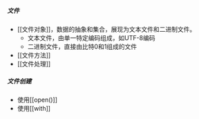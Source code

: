 ##### 文件
- [[文件对象]]，数据的抽象和集合，展现为文本文件和二进制文件。
	- 文本文件，由单一特定编码组成，如UTF-8编码
	- 二进制文件，直接由比特0和1组成的文件
- [[文件方法]]
- [[文件处理]]
##### 文件创建
- 使用[[open()]]
- 使用[[with]]

